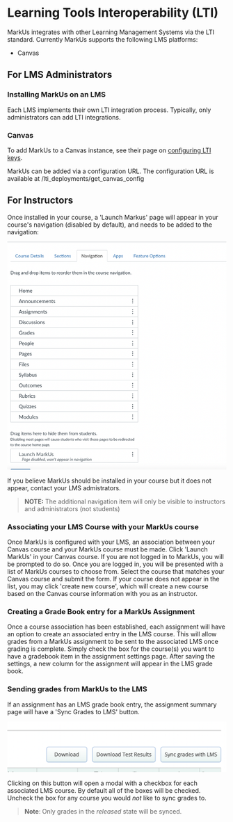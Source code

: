# Learning Tools Interoperability (LTI)

MarkUs integrates with other Learning Management Systems via the LTI standard.
Currently MarkUs supports the following LMS platforms:

- Canvas

## For LMS Administrators

### Installing MarkUs on an LMS

Each LMS implements their own LTI integration process.
Typically, only administrators can add LTI integrations.

### Canvas

To add MarkUs to a Canvas instance, see their page on
[configuring LTI keys](https://community.canvaslms.com/t5/Admin-Guide/How-do-I-configure-an-LTI-key-for-an-account/ta-p/140).

MarkUs can be added via a configuration URL. The configuration URL is available at  /lti_deployments/get_canvas_config

## For Instructors

Once installed in your course, a 'Launch Markus' page will appear in your
course's navigation (disabled by default), and needs to be added to the navigation:

![Canvas MarkUs Navigation](images/canvas-markus-nav.png)

If you believe MarkUs should be installed in your course but it does not appear,
contact your LMS admistrators.

> **NOTE:**
> The additional navigation item will only be visible to instructors and
> administrators (not students)

### Associating your LMS Course with your MarkUs course

Once MarkUs is configured with your LMS, an association between your
Canvas course and your MarkUs course must be made.
Click 'Launch MarkUs' in your Canvas course. If you are not logged in to MarkUs,
you will be prompted to do so. Once you are logged in, you will be presented with
a list of MarkUs courses to choose from. Select the course that matches your Canvas
course and submit the form. If your course does not appear in the list,
you may click 'create new course', which will create a new
course based on the Canvas course information with you as an instructor.

### Creating a Grade Book entry for a MarkUs Assignment

Once a course association has been established, each assignment will
have an option to create an associated entry in the LMS course. This will allow grades from a MarkUs assignment
to be sent to the associated LMS once grading is complete.
Simply check the box for the course(s) you want to have a gradebook item in the
assignment settings page. After saving the settings, a new column for the assignment will
appear in the LMS grade book.

### Sending grades from MarkUs to the LMS

If an assignment has an LMS grade book entry, the assignment
summary page will have a 'Sync Grades to LMS' button.

![LTI Grade Sync](images/lti-grades-sync.png)

Clicking on this button will open a modal with a checkbox for each
associated LMS course. By default all of the boxes will be checked.
Uncheck the box for any course you would *not* like to sync grades to.

>**Note**: Only grades in the *released* state will be synced.
